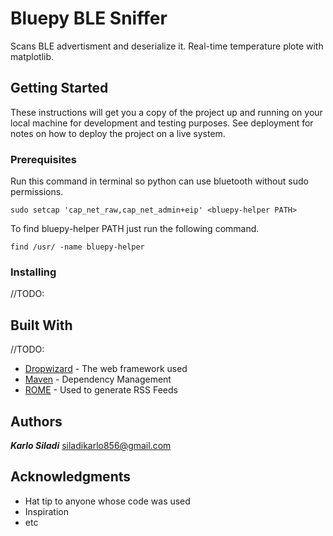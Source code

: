 # Bluepy BLE Sniffer
Scans BLE advertisment and deserialize it. Real-time temperature plote with matplotlib. 

## Getting Started

These instructions will get you a copy of the project up and running on your local machine for development and testing purposes. See deployment for notes on how to deploy the project on a live system.




### Prerequisites

Run this command in terminal so python can use bluetooth without sudo permissions. 

```
sudo setcap 'cap_net_raw,cap_net_admin+eip' <bluepy-helper PATH>
```
To find bluepy-helper PATH just run the following command.

```
find /usr/ -name bluepy-helper

```

### Installing

//TODO:


## Built With

//TODO:

* [Dropwizard](http://www.dropwizard.io/1.0.2/docs/) - The web framework used
* [Maven](https://maven.apache.org/) - Dependency Management
* [ROME](https://rometools.github.io/rome/) - Used to generate RSS Feeds


## Authors

***Karlo Siladi*** siladikarlo856@gmail.com


## Acknowledgments

* Hat tip to anyone whose code was used
* Inspiration
* etc
